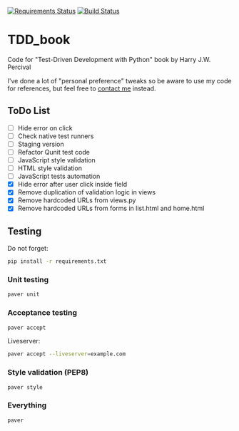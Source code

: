 [![Requirements Status](https://requires.io/github/lancelote/TDD_book/requirements.svg?branch=master)](https://requires.io/github/lancelote/TDD_book/requirements/?branch=master)
[![Build Status](https://travis-ci.org/lancelote/TDD_book.svg)](https://travis-ci.org/lancelote/TDD_book)

# TDD_book

Code for "Test-Driven Development with Python" book by Harry J.W. Percival

I've done a lot of "personal preference" tweaks so be aware to use my code 
for references, but feel free to [contact me](mailto:karateev.pavel@ya.ru) 
instead.

## ToDo List

- [ ] Hide error on click
- [ ] Check native test runners
- [ ] Staging version
- [ ] Refactor Qunit test code
- [ ] JavaScript style validation
- [ ] HTML style validation
- [ ] JavaScript tests automation
- [x] Hide error after user click inside field
- [x] Remove duplication of validation logic in views
- [x] Remove hardcoded URLs from views.py
- [x] Remove hardcoded URLs from forms in list.html and home.html

## Testing

Do not forget:
```bash
pip install -r requirements.txt
```

### Unit testing
```bash
paver unit
```

### Acceptance testing
```bash
paver accept
```

Liveserver:
```bash
paver accept --liveserver=example.com
```

### Style validation (PEP8)
```bash
paver style
```

### Everything
```bash
paver
```

